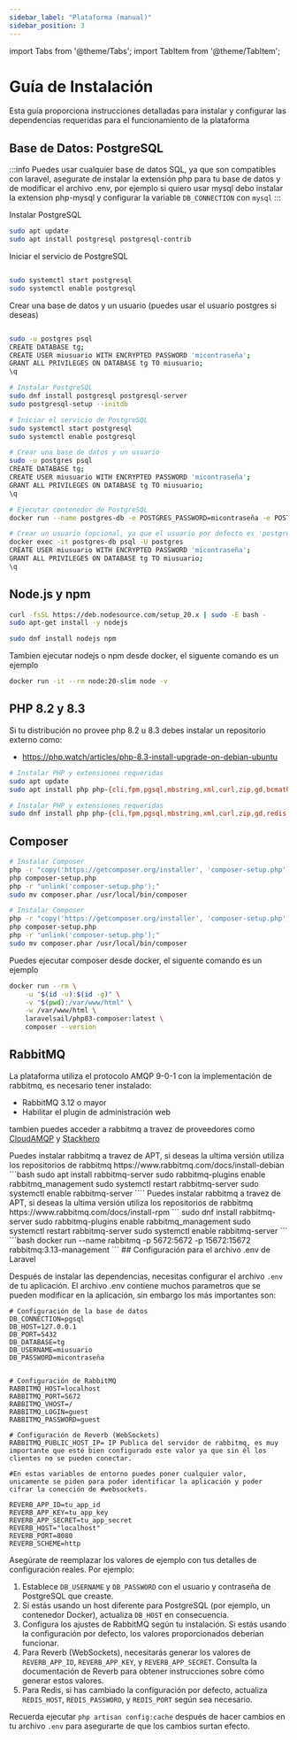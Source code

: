 ```yaml
---
sidebar_label: "Plataforma (manual)"
sidebar_position: 3
---
```


import Tabs from '@theme/Tabs';
import TabItem from '@theme/TabItem';

# Guía de Instalación

Esta guía proporciona instrucciones detalladas para instalar y configurar las dependencias requeridas para el funcionamiento de la plataforma

## Base de Datos: PostgreSQL

:::info
Puedes usar cualquier base de datos SQL, ya que son compatibles con laravel, asegurate de instalar la extensión php para tu base de datos y de modificar el archivo .env, por ejemplo si quiero usar mysql debo instalar la extension php-mysql y configurar la variable `DB_CONNECTION` con `mysql`
:::
<Tabs groupId="operating-systems">
<TabItem value="ubuntu" label="Ubuntu/Debian">

Instalar PostgreSQL

```bash
sudo apt update
sudo apt install postgresql postgresql-contrib
```

Iniciar el servicio de PostgreSQL

```bash

sudo systemctl start postgresql
sudo systemctl enable postgresql
```

Crear una base de datos y un usuario (puedes usar el usuario postgres si deseas)

```bash

sudo -u postgres psql
CREATE DATABASE tg;
CREATE USER miusuario WITH ENCRYPTED PASSWORD 'micontraseña';
GRANT ALL PRIVILEGES ON DATABASE tg TO miusuario;
\q

```

  </TabItem>
  <TabItem value="fedora" label="Fedora/RedHat">

```bash
# Instalar PostgreSQL
sudo dnf install postgresql postgresql-server
sudo postgresql-setup --initdb

# Iniciar el servicio de PostgreSQL
sudo systemctl start postgresql
sudo systemctl enable postgresql

# Crear una base de datos y un usuario
sudo -u postgres psql
CREATE DATABASE tg;
CREATE USER miusuario WITH ENCRYPTED PASSWORD 'micontraseña';
GRANT ALL PRIVILEGES ON DATABASE tg TO miusuario;
\q
```

  </TabItem>
  <TabItem value="docker" label="Docker">

```bash
# Ejecutar contenedor de PostgreSQL
docker run --name postgres-db -e POSTGRES_PASSWORD=micontraseña -e POSTGRES_DB=tg -p 5432:5432 -d postgres

# Crear un usuario (opcional, ya que el usuario por defecto es 'postgres')
docker exec -it postgres-db psql -U postgres
CREATE USER miusuario WITH ENCRYPTED PASSWORD 'micontraseña';
GRANT ALL PRIVILEGES ON DATABASE tg TO miusuario;
\q
```

  </TabItem>
</Tabs>

## Node.js y npm

<Tabs groupId="operating-systems">
  <TabItem value="ubuntu" label="Ubuntu/Debian">

```bash
curl -fsSL https://deb.nodesource.com/setup_20.x | sudo -E bash -
sudo apt-get install -y nodejs
```

  </TabItem>
  <TabItem value="fedora" label="Fedora/RedHat">

```bash
sudo dnf install nodejs npm
```

  </TabItem>
  <TabItem value="docker" label="Docker">
Tambien ejecutar nodejs o npm desde docker, el siguente comando es un ejemplo

```bash
docker run -it --rm node:20-slim node -v
```

  </TabItem>
</Tabs>

## PHP 8.2 y 8.3

Si tu distribución no provee php 8.2 u 8.3 debes instalar un repositorio externo como:

- https://php.watch/articles/php-8.3-install-upgrade-on-debian-ubuntu

<Tabs groupId="operating-systems">
  <TabItem value="ubuntu" label="Ubuntu/Debian">

```bash
# Instalar PHP y extensiones requeridas
sudo apt update
sudo apt install php php-{cli,fpm,pgsql,mbstring,xml,curl,zip,gd,bcmath,ldap,redis,amqp}

```

  </TabItem>
  <TabItem value="fedora" label="Fedora/RedHat">

```bash
# Instalar PHP y extensiones requeridas
sudo dnf install php php-{cli,fpm,pgsql,mbstring,xml,curl,zip,gd,redis,amqp}

```

  </TabItem>
  
</Tabs>

## Composer

<Tabs groupId="operating-systems">
  <TabItem value="ubuntu" label="Ubuntu/Debian">

```bash
# Instalar Composer
php -r "copy('https://getcomposer.org/installer', 'composer-setup.php');"
php composer-setup.php
php -r "unlink('composer-setup.php');"
sudo mv composer.phar /usr/local/bin/composer
```

  </TabItem>
  <TabItem value="fedora" label="Fedora/RedHat">

```bash
# Instalar Composer
php -r "copy('https://getcomposer.org/installer', 'composer-setup.php');"
php composer-setup.php
php -r "unlink('composer-setup.php');"
sudo mv composer.phar /usr/local/bin/composer
```

  </TabItem>
  <TabItem value="docker" label="Docker">
  Puedes ejecutar composer desde docker, el siguente comando es un ejemplo

```bash
docker run --rm \
    -u "$(id -u):$(id -g)" \
    -v "$(pwd):/var/www/html" \
    -w /var/www/html \
    laravelsail/php83-composer:latest \
    composer --version
```

  </TabItem>
</Tabs>

<!-- ## Redis

<Tabs groupId="operating-systems">
  <TabItem value="ubuntu" label="Ubuntu/Debian">

```bash
sudo apt update
sudo apt install redis-server

# Iniciar el servicio de Redis
sudo systemctl start redis-server
sudo systemctl enable redis-server

# Verificar la instalación
redis-cli ping
# Debería responder con "PONG"
```

  </TabItem>
  <TabItem value="fedora" label="Fedora/RedHat">

```bash
# Instalar Redis
sudo dnf install redis

# Iniciar el servicio de Redis
sudo systemctl start redis
sudo systemctl enable redis

# Verificar la instalación
redis-cli ping
# Debería responder con "PONG"
```

  </TabItem>
  <TabItem value="docker" label="Docker">

```bash
# Ejecutar contenedor de Redis
docker run --name redis-cache -p 6379:6379 -d redis

# Verificar la instalación
docker exec -it redis-cache redis-cli ping
# Debería responder con "PONG"
```

  </TabItem>
</Tabs> -->

<!-- # Configuración de Redis
REDIS_HOST=127.0.0.1
REDIS_PASSWORD=null
REDIS_PORT=6379 -->

## RabbitMQ

La plataforma utiliza el protocolo AMQP 9-0-1 con la implementación de rabbitmq, es necesario tener instalado:

- RabbitMQ 3.12 o mayor
- Habilitar el plugin de administración web

tambien puedes acceder a rabbitmq a travez de proveedores como [CloudAMQP](https://www.cloudamqp.com/) y [Stackhero](https://www.stackhero.io/)

<Tabs  groupId="operating-systems">
  <TabItem value="ubuntu" label="Ubuntu | Debian" default>
  Puedes instalar rabbitmq a travez de APT, si deseas la ultima versión utiliza los repositorios de rabbitmq https://www.rabbitmq.com/docs/install-debian
    ```bash
    sudo apt install rabbitmq-server
    sudo rabbitmq-plugins enable rabbitmq_management
    sudo systemctl restart rabbitmq-server
    sudo systemctl enable rabbitmq-server
````

  </TabItem>
  <TabItem value="fedora" label="Fedora | RedHat">
  Puedes instalar rabbitmq a travez de APT, si deseas la ultima versión utiliza los repositorios de rabbitmq https://www.rabbitmq.com/docs/install-rpm
      ```
    sudo dnf install rabbitmq-server
        sudo rabbitmq-plugins enable rabbitmq_management
    sudo systemctl restart rabbitmq-server
    sudo systemctl enable rabbitmq-server
    ```
    </TabItem>
      <TabItem value="docker" label="Docker">
      ```bash
    docker run --name rabbitmq -p 5672:5672 -p 15672:15672 rabbitmq:3.13-management
    ```
    </TabItem>
</Tabs>
## Configuración para el archivo .env de Laravel

Después de instalar las dependencias, necesitas configurar el archivo `.env` de tu aplicación. El archivo .env contiene muchos parametros que se pueden modificar en la aplicación, sin embargo los más importantes son:

```env
# Configuración de la base de datos
DB_CONNECTION=pgsql
DB_HOST=127.0.0.1
DB_PORT=5432
DB_DATABASE=tg
DB_USERNAME=miusuario
DB_PASSWORD=micontraseña


# Configuración de RabbitMQ
RABBITMQ_HOST=localhost
RABBITMQ_PORT=5672
RABBITMQ_VHOST=/
RABBITMQ_LOGIN=guest
RABBITMQ_PASSWORD=guest

# Configuración de Reverb (WebSockets)
RABBITMQ_PUBLIC_HOST_IP= IP Publica del servidor de rabbitmq, es muy importante que esté bien configurado este valor ya que sin él los clientes no se pueden conectar.

#En estas variables de entorno puedes poner cualquier valor, unicamente se piden para poder identificar la aplicación y poder cifrar la conección de #websockets.

REVERB_APP_ID=tu_app_id
REVERB_APP_KEY=tu_app_key
REVERB_APP_SECRET=tu_app_secret
REVERB_HOST="localhost"
REVERB_PORT=8080
REVERB_SCHEME=http
```

Asegúrate de reemplazar los valores de ejemplo con tus detalles de configuración reales. Por ejemplo:

1. Establece `DB_USERNAME` y `DB_PASSWORD` con el usuario y contraseña de PostgreSQL que creaste.
2. Si estás usando un host diferente para PostgreSQL (por ejemplo, un contenedor Docker), actualiza `DB_HOST` en consecuencia.
3. Configura los ajustes de RabbitMQ según tu instalación. Si estás usando la configuración por defecto, los valores proporcionados deberían funcionar.
4. Para Reverb (WebSockets), necesitarás generar los valores de `REVERB_APP_ID`, `REVERB_APP_KEY`, y `REVERB_APP_SECRET`. Consulta la documentación de Reverb para obtener instrucciones sobre cómo generar estos valores.
5. Para Redis, si has cambiado la configuración por defecto, actualiza `REDIS_HOST`, `REDIS_PASSWORD`, y `REDIS_PORT` según sea necesario.

Recuerda ejecutar `php artisan config:cache` después de hacer cambios en tu archivo `.env` para asegurarte de que los cambios surtan efecto.
